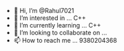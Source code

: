 - 👋 Hi, I’m @Rahul7021
- 👀 I’m interested in ... C++
- 🌱 I’m currently learning ... C++
- 💞️ I’m looking to collaborate on ...
- 📫 How to reach me ... 9380204368

<!---
Rahul7021/Rahul7021 is a ✨ special ✨ repository because its `README.md` (this file) appears on your GitHub profile.
You can click the Preview link to take a look at your changes.
--->
